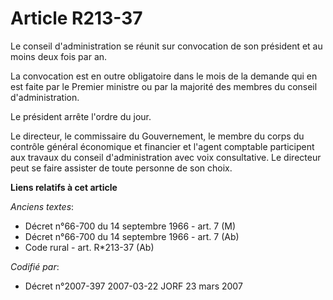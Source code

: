 # Article R213-37

Le conseil d'administration se réunit sur convocation de son président et au moins deux fois par an.

La convocation est en outre obligatoire dans le mois de la demande qui en est faite par le Premier ministre ou par la
majorité des membres du conseil d'administration.

Le président arrête l'ordre du jour.

Le directeur, le commissaire du Gouvernement, le membre du corps du contrôle général économique et financier et l'agent
comptable participent aux travaux du conseil d'administration avec voix consultative. Le directeur peut se faire assister de
toute personne de son choix.

**Liens relatifs à cet article**

_Anciens textes_:

  - Décret n°66-700 du 14 septembre 1966 - art. 7 (M)
  - Décret n°66-700 du 14 septembre 1966 - art. 7 (Ab)
  - Code rural - art. R*213-37 (Ab)

_Codifié par_:

  - Décret n°2007-397 2007-03-22 JORF 23 mars 2007
